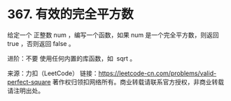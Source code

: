 # 367. 有效的完全平方数

给定一个 正整数 num ，编写一个函数，如果 num 是一个完全平方数，则返回 true ，否则返回 false 。

进阶：不要 使用任何内置的库函数，如  sqrt 。

来源：力扣（LeetCode）
链接：https://leetcode-cn.com/problems/valid-perfect-square
著作权归领扣网络所有。商业转载请联系官方授权，非商业转载请注明出处。